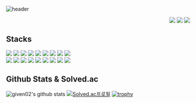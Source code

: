 ![header](https://capsule-render.vercel.app/api?type=rounded&color=gradient&text=Lee%20Joon%20Yeong👋&animation=twinkling&fontSize=40&fontAlignY=50&fontAlign=50&height=150&desc=Back-end%20Enginner&descAlign=60&descAlignY=70)

<div align="right">
  
<!--  [![Hits](https://hits.seeyoufarm.com/api/count/incr/badge.svg?url=https%3A%2F%2Fgithub.com%2Fgiven02&count_bg=%23232323&title_bg=%23555555&icon=&icon_color=%23E7E7E7&title=hits&edge_flat=false)](https://hits.seeyoufarm.com) -->
  <a href="https://www.instagram.com/2oooon0"><img src="https://img.shields.io/badge/Instagram-E4405F?style=round-square&logo=instagram&logoColor=white"/></a>
  <a href="https://velog.io/@given02"><img src="https://img.shields.io/badge/Velog-20C997?style=round-square&logo=velog&logoColor=white"/></a>
  <a href="https://given02.tistory.com/"><img src="https://img.shields.io/badge/Tistory-000000?style=round-square&logo=tistory&logoColor=white"/></a>
  
</div>

## Stacks
<div>
  <div>
    <img src="https://img.shields.io/badge/Java-007396?style=round-square&logo=OpenJDK&logoColor=white"/>
    <img src="https://img.shields.io/badge/Spring-6DB33F?style=round-square&logo=Spring&logoColor=white">
    <img src="https://img.shields.io/badge/Spring boot-6DB33F?style=round-square&logo=springboot&logoColor=white">
    <img src="https://img.shields.io/badge/PHP-777BB4?style=round-square&logo=php&logoColor=white"/>
    <img src="https://img.shields.io/badge/Javascript-F7DF1E?style=round-square&logo=javascript&logoColor=black">
    <img src="https://img.shields.io/badge/Node.js-339933?style=round-square&logo=node.js&logoColor=white">
    <img src="https://img.shields.io/badge/Express-000000?style=round-square&logo=express&logoColor=white">
    <img src="https://img.shields.io/badge/React-61DAFB?style=round-square&logo=react&logoColor=black">
    <img src="https://img.shields.io/badge/jQuery-0769AD?style=round-square&logo=jquery&logoColor=black">
  </div>
  <div>
    <img src="https://img.shields.io/badge/Docker-2496ED?style=round-square&logo=Docker&logoColor=white"/>
    <img src="https://img.shields.io/badge/NGINX-009639?style=round-square&logo=nginx&logoColor=white"/>
    <img src="https://img.shields.io/badge/Jenkins-D24939?style=round-square&logo=jenkins&logoColor=white"/>
    <img src="https://img.shields.io/badge/PM2-2B037A?style=round-square&logo=pm2&logoColor=white"/>
    <img src="https://img.shields.io/badge/AWS EC2-FF9900?style=round-square&logo=amazonec2&logoColor=white"/>
    <img src="https://img.shields.io/badge/AWS S3-569A31?style=round-square&logo=amazons3&logoColor=white"/>
    <img src="https://img.shields.io/badge/MySQL-4479A1?style=round-square&logo=mysql&logoColor=white">
    <img src="https://img.shields.io/badge/MariaDB-003545?style=round-square&logo=mariaDB&logoColor=white">
    <img src="https://img.shields.io/badge/MongoDB-47A248?style=round-square&logo=MongoDB&logoColor=white">
  </div>
<!--   </div>
    <img src="https://img.shields.io/badge/Typescript-3178C6?style=round-square&logo=typescript&logoColor=white">
    <img src="https://img.shields.io/badge/Next.js-000000?style=round-square&logo=next.js&logoColor=white">
    <img src="https://img.shields.io/badge/Kubernetes-326ce5?style=round-square&logo=kubernetes&logoColor=white">
    <img src="https://img.shields.io/badge/Elasticsearch-005571?style=round-square&logo=elasticsearch&logoColor=white">
    <img src="https://img.shields.io/badge/Redis-DC382D?style=round-square&logo=redis&logoColor=white">
    <img src="https://img.shields.io/badge/Kotlin-7F52FF?style=round-square&logo=kotlin&logoColor=white">
    <img src="https://img.shields.io/badge/Python-3776AB?style=round-square&logo=python&logoColor=white">
    <img src="https://img.shields.io/badge/Flask-000000?style=round-square&logo=flask&logoColor=white">
    <img src="https://img.shields.io/badge/Ruby-CC342D?style=round-square&logo=ruby&logoColor=white">
    <img src="https://img.shields.io/badge/Ruby on Rails-D30001?style=round-square&logo=rubyonrails&logoColor=white">
</div>
  <div>
    <img src="https://img.shields.io/badge/CSS3-1572B6?style=round-square&logo=css3&logoColor=white">
    <img src="https://img.shields.io/badge/HTML5-E34F26?style=round-square&logo=html5&logoColor=white">
    <img src="https://img.shields.io/badge/Styled Components-DB7093?style=round-square&logo=styledcomponents&logoColor=white">
    <img src="https://img.shields.io/badge/Redux-764ABC?style=for-the-badge&logo=redux&logoColor=white">
    <img src="https://img.shields.io/badge/Axios-5A29E4?style=for-the-badge&logo=axios&logoColor=white">
    <img src="https://img.shields.io/badge/PWA-5A0FC8?style=for-the-badge&logo=pwa&logoColor=white">
    <img src="https://img.shields.io/badge/JPA-59666C?style=round-square&logo=hibernate&logoColor=white">
    <img src="https://img.shields.io/badge/Mongoose-880000?style=round-square&logo=mongoose&logoColor=white">
    <img src="https://img.shields.io/badge/SQLAlchemy-D71F00?style=round-square&logo=sqlalchemy&logoColor=white">
    <img src="https://img.shields.io/badge/Spring REST Docs-6DB33F?style=round-square&logo=spring&logoColor=white"/>
    <img src="https://img.shields.io/badge/Swagger-85EA2D?style=round-square&logo=swagger&logoColor=black"/>
    <img src="https://img.shields.io/badge/Postman-FF6C37?style=round-square&logo=postman&logoColor=white"/>
    <img src="https://img.shields.io/badge/Firebase-FFCA28?style=round-square&logo=firebase&logoColor=white">
    <img src="https://img.shields.io/badge/Figma-F24E1E?style=round-square&logo=figma&logoColor=white"/>
    <img src="https://img.shields.io/badge/Jira-0052CC?style=round-square&logo=jira&logoColor=white"/>
    <img src="https://img.shields.io/badge/Confluence-172B4D?style=round-square&logo=confluence&logoColor=white"/>
  </div> -->
</div>

## Github Stats & Solved.ac
<div>
  
  ![given02's github stats](https://github-readme-stats.vercel.app/api/top-langs/?username=given02&show_icons=true&theme=transparent&layout=compact)
  [![Solved.ac프로필](http://mazassumnida.wtf/api/v2/generate_badge?boj=given02)](https://solved.ac/profile/given02)
  [![trophy](https://github-profile-trophy.vercel.app/?username=given02&row=1&column=6)](https://github.com/ryo-ma/github-profile-trophy)
  
</div>


<!-- ![footer](https://capsule-render.vercel.app/api?type=waving&color=gradient&height=100&section=footer) -->
